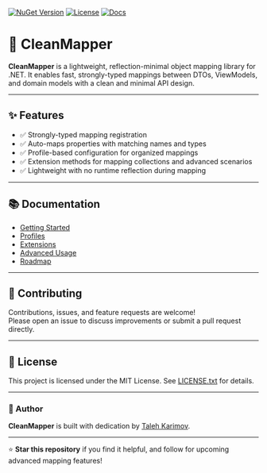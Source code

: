 [![NuGet Version](https://img.shields.io/nuget/v/CleanMapper.svg)](https://www.nuget.org/packages/CleanMapper/)
[![License](https://img.shields.io/badge/license-MIT-blue.svg)](LICENSE.txt)
[![Docs](https://img.shields.io/badge/docs-getting%20started-blue)](docs/GettingStarted.md)

# 🧹 CleanMapper

**CleanMapper** is a lightweight, reflection-minimal object mapping library for .NET. It enables fast, strongly-typed mappings between DTOs, ViewModels, and domain models with a clean and minimal API design.

---

## ✨ Features

- ✅ Strongly-typed mapping registration
- ✅ Auto-maps properties with matching names and types
- ✅ Profile-based configuration for organized mappings
- ✅ Extension methods for mapping collections and advanced scenarios
- ✅ Lightweight with no runtime reflection during mapping

---

## 📚 Documentation

- [Getting Started](docs/GettingStarted.md)
- [Profiles](docs/Profiles.md)
- [Extensions](docs/Extensions.md)
- [Advanced Usage](docs/AdvancedUsage.md)
- [Roadmap](docs/Roadmap.md)

---

## 🤝 Contributing

Contributions, issues, and feature requests are welcome!  
Please open an issue to discuss improvements or submit a pull request directly.

---

## 📄 License

This project is licensed under the MIT License. See [LICENSE.txt](LICENSE.txt) for details.

---

### 🙌 Author

**CleanMapper** is built with dedication by [Taleh Karimov](https://github.com/talehkarimov).

---

⭐ **Star this repository** if you find it helpful, and follow for upcoming advanced mapping features!
